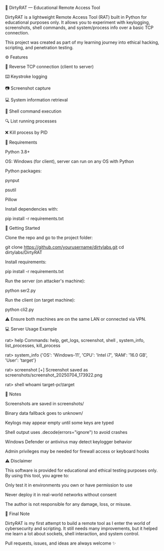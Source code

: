 🐀 DirtyRAT — Educational Remote Access Tool

DirtyRAT is a lightweight Remote Access Tool (RAT) built in Python for educational purposes only.
It allows you to experiment with keylogging, screenshots, shell commands, and system/process info over a basic TCP connection.

This project was created as part of my learning journey into ethical hacking, scripting, and penetration testing.

⚙️ Features

📡 Reverse TCP connection (client to server)

⌨️ Keystroke logging

📷 Screenshot capture

💻 System information retrieval

💎 Shell command execution

🔍 List running processes

❌ Kill process by PID

🔧 Requirements

Python 3.8+

OS: Windows (for client), server can run on any OS with Python

Python packages:

pynput

psutil

Pillow

Install dependencies with:

pip install -r requirements.txt

🚀 Getting Started

Clone the repo and go to the project folder:

git clone https://github.com/yourusername/dirtylabs.git
cd dirtylabs/DirtyRAT

Install requirements:

pip install -r requirements.txt

Run the server (on attacker's machine):

python ser2.py

Run the client (on target machine):

python cli2.py

⚠️ Ensure both machines are on the same LAN or connected via VPN.

💻 Server Usage Example

rat> help
Commands: help, get_logs, screenshot, shell <cmd>, system_info, list_processes, kill_process <pid>

rat> system_info
{'OS': 'Windows-11', 'CPU': 'Intel i7', 'RAM': '16.0 GB', 'User': 'target'}

rat> screenshot
[+] Screenshot saved as screenshots/screenshot_20250704_173922.png

rat> shell whoami
target-pc\\target

📌 Notes

Screenshots are saved in screenshots/

Binary data fallback goes to unknown/

Keylogs may appear empty until some keys are typed

Shell output uses .decode(errors="ignore") to avoid crashes

Windows Defender or antivirus may detect keylogger behavior

Admin privileges may be needed for firewall access or keyboard hooks

⚠️ Disclaimer

This software is provided for educational and ethical testing purposes only.
By using this tool, you agree to:

Only test it in environments you own or have permission to use

Never deploy it in real-world networks without consent

The author is not responsible for any damage, loss, or misuse.

🧐 Final Note

DirtyRAT is my first attempt to build a remote tool as I enter the world of cybersecurity and scripting.
It still needs many improvements, but it helped me learn a lot about sockets, shell interaction, and system control.

Pull requests, issues, and ideas are always welcome ✨

